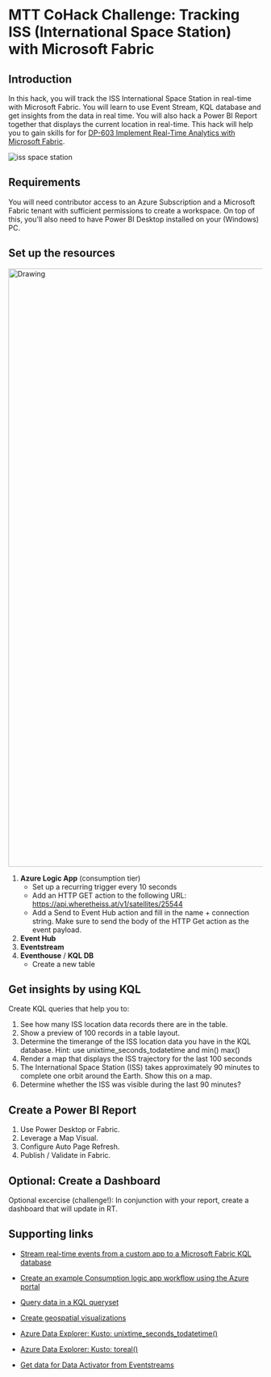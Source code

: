 # MTT CoHack Challenge: Tracking ISS (International Space Station) with Microsoft Fabric

## Introduction

In this hack, you will track the ISS International Space Station in real-time with Microsoft Fabric. You will learn to use Event Stream, KQL database and get insights from the data in real time. You will also hack a Power BI Report together that displays the current location in real-time. This hack will help you to gain skills for for [DP-603 Implement Real-Time Analytics with Microsoft Fabric](https://learn.microsoft.com/en-us/training/paths/explore-real-time-analytics-microsoft-fabric/). 

![iss space station](./images/iss.png)

## Requirements

You will need contributor access to an Azure Subscription and a Microsoft Fabric tenant with sufficient permissions to create a workspace. On top of this, you'll also need to have Power BI Desktop installed on your (Windows) PC.

## Set up the resources

<img width="1184" alt="Drawing" src="https://github.com/user-attachments/assets/502e8224-7283-49b2-a245-5ab48b9ab046" />


1. **Azure Logic App** (consumption tier)
    - Set up a recurring trigger every 10 seconds
    - Add an HTTP GET action to the following URL: https://api.wheretheiss.at/v1/satellites/25544
    - Add a Send to Event Hub action and fill in the name + connection string. Make sure to send the body of the HTTP Get action as the event payload.
2. **Event Hub**
3. **Eventstream**
4. **Eventhouse** / **KQL DB**
    - Create a new table

## Get insights by using KQL

Create KQL queries that help you to:

1. See how many ISS location data records there are in the table.
2. Show a preview of 100 records in a table layout.
3. Determine the timerange of the ISS location data you have in the KQL database. Hint: use unixtime_seconds_todatetime and min() max()
4. Render a map that displays the ISS trajectory for the last 100 seconds
5. The International Space Station (ISS) takes approximately 90 minutes to complete one orbit around the Earth. Show this on a map.
6. Determine whether the ISS was visible during the last 90 minutes? 

## Create a Power BI Report 

1. Use Power Desktop or Fabric.
2. Leverage a Map Visual.
4. Configure Auto Page Refresh.
5. Publish / Validate in Fabric.


## Optional: Create a Dashboard

Optional excercise (challenge!): In conjunction with your report, create a dashboard that will update in RT.

## Supporting links
- [Stream real-time events from a custom app to a Microsoft Fabric KQL database](https://learn.microsoft.com/fabric/real-time-analytics/event-streams/stream-real-time-events-from-custom-app-to-kusto)

- [Create an example Consumption logic app workflow using the Azure portal](https://learn.microsoft.com/azure/logic-apps/quickstart-create-example-consumption-workflow)

- [Query data in a KQL queryset](https://learn.microsoft.com/fabric/real-time-analytics/kusto-query-set?tabs=kql-database)

- [Create geospatial visualizations](https://learn.microsoft.com/azure/data-explorer/kusto/query/tutorials/create-geospatial-visualizations)

- [Azure Data Explorer: Kusto: unixtime_seconds_todatetime()](https://learn.microsoft.com/azure/data-explorer/kusto/query/unixtime-seconds-todatetime-function)

- [Azure Data Explorer: Kusto: toreal()](https://learn.microsoft.com/azure/data-explorer/kusto/query/toreal-function)

- [Get data for Data Activator from Eventstreams](https://learn.microsoft.com/fabric/data-activator/data-activator-get-data-eventstreams)
